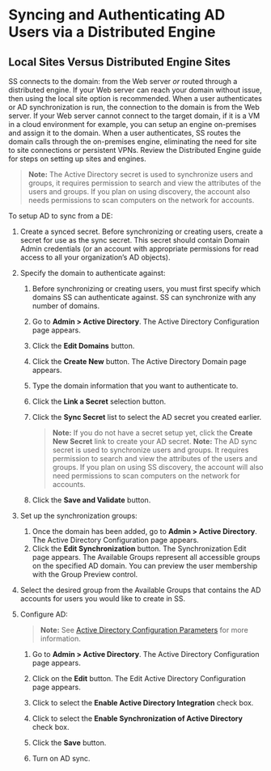 [title]: # (Syncing and Authenticating AD Users via a Distributed Engine)
[tags]: # (Syncing AD Users)
[priority]: # (70)

# Syncing and Authenticating AD Users via a Distributed Engine

## Local Sites Versus Distributed Engine Sites

SS connects to the domain: from the Web server _or_ routed through a distributed engine. If your Web server can reach your domain without issue, then using the local site option is recommended. When a user authenticates or AD synchronization is run, the connection to the domain is from the Web server. If your Web server cannot connect to the target domain, if it is a VM in a cloud environment for example, you can setup an engine on-premises and assign it to the domain. When a user authenticates, SS routes the domain calls through the on-premises engine, eliminating the need for site to site connections or persistent VPNs. Review the Distributed Engine guide for steps on setting up sites and engines.

> **Note:** The Active Directory secret is used to synchronize users and groups, it requires permission to search and view the attributes of the users and groups. If you plan on using discovery, the account also needs permissions to scan computers on the network for accounts.

To setup AD to sync from a DE:

1. Create a synced secret. Before synchronizing or creating users, create a secret for use as the sync secret. This secret should contain Domain Admin credentials (or an account with appropriate permissions for read access to all your organization’s AD objects).

1. Specify the domain to authenticate against:

   1. Before synchronizing or creating users, you must first specify which domains SS can authenticate against. SS can synchronize with any number of domains.

   1. Go to **Admin \> Active Directory**. The Active Directory Configuration page appears.

   1. Click the **Edit Domains** button.

   1. Click the **Create New** button. The Active Directory Domain page appears.

   1. Type the domain information that you want to authenticate to.

   1. Click the **Link a Secret** selection button.

   1. Click the **Sync Secret** list to select the AD secret you created earlier.  

      > **Note:** If you do not have a secret setup yet, click the **Create New Secret** link to create your AD secret.
      > **Note:** The AD sync secret is used to synchronize users and groups. It requires permission to search and view the attributes of the users and groups.  If you plan on using SS discovery, the account will also need permissions to scan computers on the network for accounts.

   1. Click the **Save and Validate** button.  

1. Set up the synchronization groups:

   1. Once the domain has been added, go to **Admin \> Active Directory**. The Active Directory Configuration page appears.
   1. Click the **Edit Synchronization** button.  The Synchronization Edit page appears.
      The Available Groups represent all accessible groups on the specified AD domain. You can preview the user membership with the Group Preview control.

1. Select the desired group from the Available Groups that contains the AD accounts for users you would like to create in SS.

1. Configure AD:

   > **Note:** See [Active Directory Configuration Parameters](#Active-Directory-Configuration-Parameters) for more information.

   1. Go to **Admin \> Active Directory**. The Active Directory Configuration page appears.

   1. Click on the **Edit** button. The Edit Active Directory Configuration page appears.

   1. Click to select the **Enable Active Directory Integration** check box.

   1. Click to select the **Enable Synchronization of Active Directory** check box.

   1. Click the **Save** button.

   1. Turn on AD sync.
